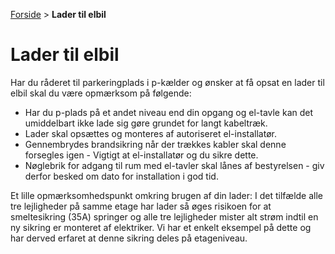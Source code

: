 [Forside](/) > **Lader til elbil**

# Lader til elbil

Har du råderet til parkeringplads i p-kælder og ønsker at få opsat en lader til elbil skal du være opmærksom på følgende:

- Har du p-plads på et andet niveau end din opgang og el-tavle kan det umiddelbart ikke lade sig gøre grundet for langt kabeltræk.
- Lader skal opsættes og monteres af autoriseret el-installatør.
- Gennembrydes brandsikring når der trækkes kabler skal denne forsegles igen - Vigtigt at el-installatør og du sikre dette.
- Nøglebrik for adgang til rum med el-tavler skal lånes af bestyrelsen - giv derfor besked om dato for installation i god tid.

Et lille opmærksomhedspunkt omkring brugen af din lader: I det tilfælde alle tre lejligheder på samme etage har lader så øges risikoen for at smeltesikring (35A) springer og alle tre lejligheder mister alt strøm indtil en ny sikring er monteret af elektriker. Vi har et enkelt eksempel på dette og har derved erfaret at denne sikring deles på etageniveau.

